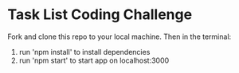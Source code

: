 # Task List Coding Challenge

Fork and clone this repo to your local machine. Then in the terminal:

1. run 'npm install' to install dependencies
2. run 'npm start' to start app on localhost:3000